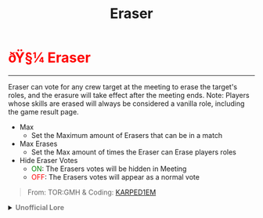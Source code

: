 ﻿---
lang: en-US
title: Eraser
prev: Disperser
next: Penguin
---

# <font color=red>ðŸ§¼ <b>Eraser</b></font> <Badge text="Hindering" type="tip" vertical="middle"/>
---

Eraser can vote for any crew target at the meeting to erase the target's roles, and the erasure will take effect after the meeting ends. Note: Players whose skills are erased will always be considered a vanilla role, including the game result page.
* Max
  * Set the Maximum amount of Erasers that can be in a match
* Max Erases
  * Set the Max amount of times the Eraser can Erase players roles
* Hide Eraser Votes
  * <font color=green>ON</font>: The Erasers votes will be hidden in Meeting
  * <font color=red>OFF</font>: The Erasers votes will appear as a normal vote

> From: TOR:GMH & Coding: [KARPED1EM](https://github.com/KARPED1EM)

<details>
<summary><b><font color=gray>Unofficial Lore</font></b></summary>

Prologue Now we all know pencils are made up of graphite and this would be... Interesting Chapter 1 Never use a Pencil Rumors of a bean who died using a pencil were spreading, Crew all around were horrified and now the paranoia of not using pencils started to rise, Campaigns like "Take the Cil out of Pencil" "Graphite is Smite" began spreading out Chapter 2 A brave bean A brave little bean thought about whether the rumor was actually real or not because if not this would prove the power of Media even in among us
It was true but it changed everything later
Chapter 3 Now what?! Now the Bean was facing severe allergic reactions so he thought about researching more Literally a Mad scientist He found about Graphite and its harms, Graphite could make you forget and when paired with wood proved to be very gravely dangerous Wait... Chapter 4 You're in! After going to Mr. Sloth with a role idea the Bean was promoted to an Impostor and with a great ability.. To make others forget about their role? :O This would seem to be amazing... Now how this worked is during meetings while casting the vote the eraser would shoot a dark with Graphite in it and when it would hit the Target the crewmates would forget about their role compeletely Chapter 5 You, You and You Picking out targets the eraser ran out of graphite oof... Now we got to kill thought the eraser as he went on a rampage while the evil guesser was sleeping Now the Eraser told about the erased roles and the evil guesser guessed them as crewmates and it seemed to be a very extremely easy win!! Graphite?! Yes. Yes Graphite! The End
I forgot to add this
The Eraser was named so because being named pencil isnâ€™t cool :p so the opposite is eraser and sounded cooler

> Submitted by: champofchamps78
</details>
